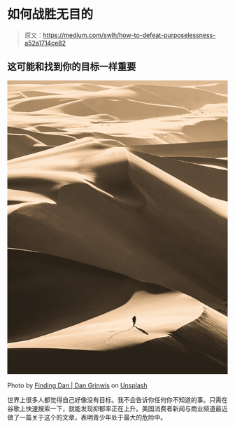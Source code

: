 # 如何战胜无目的

> 原文：<https://medium.com/swlh/how-to-defeat-purposelessness-a52a1714ce82>

## 这可能和找到你的目标一样重要

![](img/2ac12099ccbbf8a9c955a9c621fcd6da.png)

Photo by [Finding Dan | Dan Grinwis](https://unsplash.com/@finding_dan?utm_source=medium&utm_medium=referral) on [Unsplash](https://unsplash.com?utm_source=medium&utm_medium=referral)

世界上很多人都觉得自己好像没有目标。我不会告诉你任何你不知道的事。只需在谷歌上快速搜索一下，就能发现抑郁率正在上升。美国消费者新闻与商业频道最近做了一篇关于这个的文章，表明青少年处于最大的危险中。